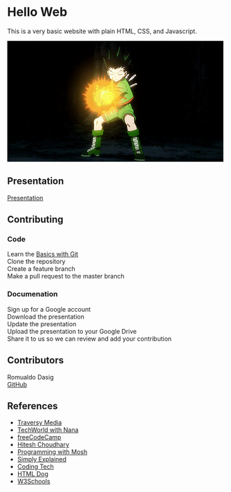 # Hello Web

This is a very basic website with plain HTML, CSS, and Javascript.

![GonJS](https://raw.githubusercontent.com/dasigr/hello_web/master/assets/gonjs.gif)

## Presentation

[Presentation](https://docs.google.com/presentation/d/1DakkQ1gK8YZ8Ot0iIumdb1Wdk47eYDN9)

## Contributing

### Code

Learn the [Basics with Git](https://www.youtube.com/watch?v=SWYqp7iY_Tc&ab_channel=TraversyMedia) \
Clone the repository \
Create a feature branch \
Make a pull request to the master branch

### Documenation

Sign up for a Google account \
Download the presentation \
Update the presentation \
Upload the presentation to your Google Drive \
Share it to us so we can review and add your contribution

## Contributors

Romualdo Dasig \
[GitHub](https://github.com/dasigr)

## References

- [Traversy Media](https://www.youtube.com/c/TraversyMedia)
- [TechWorld with Nana](https://www.youtube.com/channel/UCdngmbVKX1Tgre699-XLlUA)
- [freeCodeCamp](https://www.youtube.com/c/Freecodecamp)
- [Hitesh Choudhary](https://www.youtube.com/user/hiteshitube)
- [Programming with Mosh](https://www.youtube.com/user/programmingwithmosh)
- [Simply Explained](https://www.youtube.com/c/Savjee)
- [Coding Tech](https://www.youtube.com/c/CodingTech)
- [HTML Dog](https://htmldog.com)
- [W3Schools](https://www.w3schools.com/)
